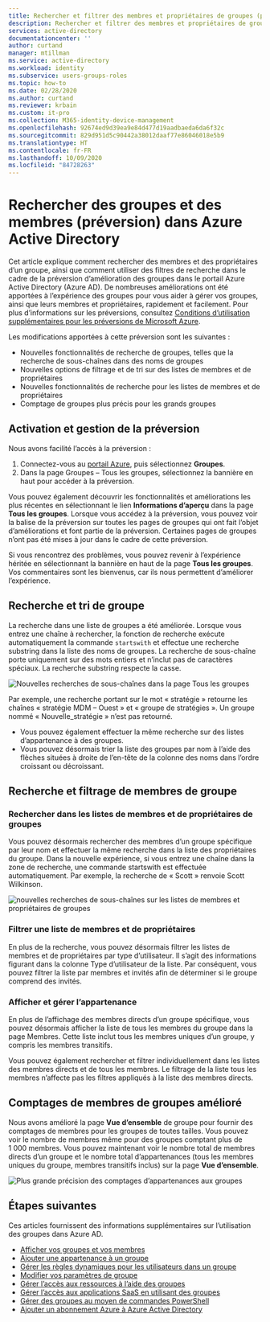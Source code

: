 ```yaml
---
title: Rechercher et filtrer des membres et propriétaires de groupes (préversion) – Azure Active Directory | Microsoft Docs
description: Rechercher et filtrer des membres et propriétaires de groupes dans le portail Azure.
services: active-directory
documentationcenter: ''
author: curtand
manager: mtillman
ms.service: active-directory
ms.workload: identity
ms.subservice: users-groups-roles
ms.topic: how-to
ms.date: 02/28/2020
ms.author: curtand
ms.reviewer: krbain
ms.custom: it-pro
ms.collection: M365-identity-device-management
ms.openlocfilehash: 92674ed9d39ea9e84d477d19aadbaeda6da6f32c
ms.sourcegitcommit: 829d951d5c90442a38012daaf77e86046018e5b9
ms.translationtype: HT
ms.contentlocale: fr-FR
ms.lasthandoff: 10/09/2020
ms.locfileid: "84728263"
---
```

# <a name="search-groups-and-members-preview-in-azure-active-directory"></a>Rechercher des groupes et des membres (préversion) dans Azure Active Directory

Cet article explique comment rechercher des membres et des propriétaires d’un groupe, ainsi que comment utiliser des filtres de recherche dans le cadre de la préversion d’amélioration des groupes dans le portail Azure Active Directory (Azure AD). De nombreuses améliorations ont été apportées à l’expérience des groupes pour vous aider à gérer vos groupes, ainsi que leurs membres et propriétaires, rapidement et facilement. Pour plus d’informations sur les préversions, consultez [Conditions d’utilisation supplémentaires pour les préversions de Microsoft Azure](https://azure.microsoft.com/support/legal/preview-supplemental-terms/).

Les modifications apportées à cette préversion sont les suivantes :

- Nouvelles fonctionnalités de recherche de groupes, telles que la recherche de sous-chaînes dans des noms de groupes
- Nouvelles options de filtrage et de tri sur des listes de membres et de propriétaires
- Nouvelles fonctionnalités de recherche pour les listes de membres et de propriétaires
- Comptage de groupes plus précis pour les grands groupes

## <a name="enabling-and-managing-the-preview"></a>Activation et gestion de la préversion

Nous avons facilité l’accès à la préversion :

  1. Connectez-vous au [portail Azure](https://portal.azure.com), puis sélectionnez **Groupes**.
  2. Dans la page Groupes – Tous les groupes, sélectionnez la bannière en haut pour accéder à la préversion.

Vous pouvez également découvrir les fonctionnalités et améliorations les plus récentes en sélectionnant le lien **Informations d’aperçu** dans la page **Tous les groupes**. Lorsque vous accédez à la préversion, vous pouvez voir la balise de la préversion sur toutes les pages de groupes qui ont fait l’objet d’améliorations et font partie de la préversion. Certaines pages de groupes n’ont pas été mises à jour dans le cadre de cette préversion.

Si vous rencontrez des problèmes, vous pouvez revenir à l’expérience héritée en sélectionnant la bannière en haut de la page **Tous les groupes**. Vos commentaires sont les bienvenus, car ils nous permettent d’améliorer l’expérience.

## <a name="group-search-and-sorting"></a>Recherche et tri de groupe

La recherche dans une liste de groupes a été améliorée. Lorsque vous entrez une chaîne à rechercher, la fonction de recherche exécute automatiquement la commande `startswith` et effectue une recherche substring dans la liste des noms de groupes. La recherche de sous-chaîne porte uniquement sur des mots entiers et n’inclut pas de caractères spéciaux. La recherche substring respecte la casse.

![Nouvelles recherches de sous-chaînes dans la page Tous les groupes](./media/groups-members-owners-search/groups-search-preview.png)

Par exemple, une recherche portant sur le mot « stratégie » retourne les chaînes « stratégie MDM – Ouest » et « groupe de stratégies ». Un groupe nommé « Nouvelle_stratégie » n’est pas retourné.

- Vous pouvez également effectuer la même recherche sur des listes d’appartenance à des groupes.
- Vous pouvez désormais trier la liste des groupes par nom à l’aide des flèches situées à droite de l’en-tête de la colonne des noms dans l’ordre croissant ou décroissant.

## <a name="group-member-search-and-filtering"></a>Recherche et filtrage de membres de groupe

### <a name="search-group-member-and-owner-lists"></a>Rechercher dans les listes de membres et de propriétaires de groupes

Vous pouvez désormais rechercher des membres d’un groupe spécifique par leur nom et effectuer la même recherche dans la liste des propriétaires du groupe. Dans la nouvelle expérience, si vous entrez une chaîne dans la zone de recherche, une commande startswith est effectuée automatiquement. Par exemple, la recherche de « Scott » renvoie Scott Wilkinson.

![nouvelles recherches de sous-chaînes sur les listes de membres et propriétaires de groupes](./media/groups-members-owners-search/members-list.png)

### <a name="filter-member-and-owners-list"></a>Filtrer une liste de membres et de propriétaires

En plus de la recherche, vous pouvez désormais filtrer les listes de membres et de propriétaires par type d’utilisateur. Il s’agit des informations figurant dans la colonne Type d’utilisateur de la liste. Par conséquent, vous pouvez filtrer la liste par membres et invités afin de déterminer si le groupe comprend des invités.

### <a name="view-and-manage-membership"></a>Afficher et gérer l’appartenance

En plus de l’affichage des membres directs d’un groupe spécifique, vous pouvez désormais afficher la liste de tous les membres du groupe dans la page Membres. Cette liste inclut tous les membres uniques d’un groupe, y compris les membres transitifs.

Vous pouvez également rechercher et filtrer individuellement dans les listes des membres directs et de tous les membres. Le filtrage de la liste tous les membres n’affecte pas les filtres appliqués à la liste des membres directs.

## <a name="improved-group-member-counts"></a>Comptages de membres de groupes amélioré

Nous avons amélioré la page **Vue d’ensemble** de groupe pour fournir des comptages de membres pour les groupes de toutes tailles. Vous pouvez voir le nombre de membres même pour des groupes comptant plus de 1 000 membres. Vous pouvez maintenant voir le nombre total de membres directs d’un groupe et le nombre total d’appartenances (tous les membres uniques du groupe, membres transitifs inclus) sur la page **Vue d’ensemble**.

![Plus grande précision des comptages d’appartenances aux groupes](./media/groups-members-owners-search/member-numbers.png)

## <a name="next-steps"></a>Étapes suivantes

Ces articles fournissent des informations supplémentaires sur l’utilisation des groupes dans Azure AD.

- [Afficher vos groupes et vos membres](../fundamentals/active-directory-groups-view-azure-portal.md)
- [Ajouter une appartenance à un groupe](../fundamentals/active-directory-groups-membership-azure-portal.md)
- [Gérer les règles dynamiques pour les utilisateurs dans un groupe](groups-create-rule.md)
- [Modifier vos paramètres de groupe](../fundamentals/active-directory-groups-settings-azure-portal.md)
- [Gérer l’accès aux ressources à l’aide des groupes](../fundamentals/active-directory-manage-groups.md)
- [Gérer l’accès aux applications SaaS en utilisant des groupes](groups-saasapps.md)
- [Gérer des groupes au moyen de commandes PowerShell](groups-settings-v2-cmdlets.md)
- [Ajouter un abonnement Azure à Azure Active Directory](../fundamentals/active-directory-how-subscriptions-associated-directory.md)

